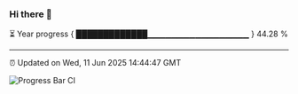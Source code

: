 ### Hi there 👋

⏳ Year progress { █████████████▁▁▁▁▁▁▁▁▁▁▁▁▁▁▁▁▁ } 44.28 %

---

⏰ Updated on Wed, 11 Jun 2025 14:44:47 GMT

![Progress Bar CI](https://github.com/IshwaranRudhara/GIT-ACTION/workflows/Progress%20Bar%20CI/badge.svg)
